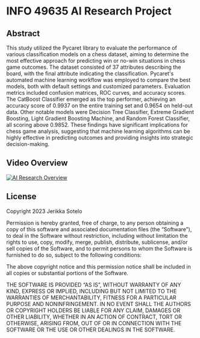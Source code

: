# INFO 49635 AI Research Project

## Abstract

This study utilized the Pycaret library to evaluate the performance of various classification models on a chess dataset, aiming to determine the most effective approach for predicting win or no-win situations in chess game outcomes. The dataset consisted of 37 attributes describing the board, with the final attribute indicating the classification. Pycaret's automated machine learning workflow was employed to compare the best models, both with default settings and customized parameters. Evaluation metrics included confusion matrices, ROC curves, and accuracy scores. The CatBoost Classifier emerged as the top performer, achieving an accuracy score of 0.9937 on the entire training set and 0.9654 on held-out data. Other notable models were Decision Tree Classifier, Extreme Gradient Boosting, Light Gradient Boosting Machine, and Random Forest Classifier, all scoring above 0.9852. These findings have significant implications for chess game analysis, suggesting that machine learning algorithms can be highly effective in predicting outcomes and providing insights into strategic decision-making.

## Video Overview

[![AI Research Overview](https://img.youtube.com/vi/1AeM5GJGSjE/0.jpg)](https://youtu.be/1AeM5GJGSjE)

## License

Copyright 2023 Jerikka Sotelo

Permission is hereby granted, free of charge, to any person obtaining a copy of this software and associated documentation files (the “Software”), to deal in the Software without restriction, including without limitation the rights to use, copy, modify, merge, publish, distribute, sublicense, and/or sell copies of the Software, and to permit persons to whom the Software is furnished to do so, subject to the following conditions:

The above copyright notice and this permission notice shall be included in all copies or substantial portions of the Software.

THE SOFTWARE IS PROVIDED “AS IS”, WITHOUT WARRANTY OF ANY KIND, EXPRESS OR IMPLIED, INCLUDING BUT NOT LIMITED TO THE WARRANTIES OF MERCHANTABILITY, FITNESS FOR A PARTICULAR PURPOSE AND NONINFRINGEMENT. IN NO EVENT SHALL THE AUTHORS OR COPYRIGHT HOLDERS BE LIABLE FOR ANY CLAIM, DAMAGES OR OTHER LIABILITY, WHETHER IN AN ACTION OF CONTRACT, TORT OR OTHERWISE, ARISING FROM, OUT OF OR IN CONNECTION WITH THE SOFTWARE OR THE USE OR OTHER DEALINGS IN THE SOFTWARE.
